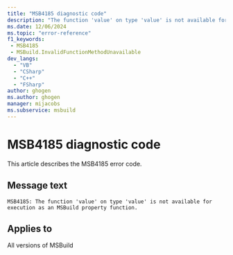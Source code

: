 ```yaml
---
title: "MSB4185 diagnostic code"
description: "The function 'value' on type 'value' is not available for execution as an MSBuild property function."
ms.date: 12/06/2024
ms.topic: "error-reference"
f1_keywords:
 - MSB4185
 - MSBuild.InvalidFunctionMethodUnavailable
dev_langs:
  - "VB"
  - "CSharp"
  - "C++"
  - "FSharp"
author: ghogen
ms.author: ghogen
manager: mijacobs
ms.subservice: msbuild
---
```


# MSB4185 diagnostic code

<!-- :::ErrorDefinitionDescription::: -->
<!-- :::editable-content name="introDescription"::: -->
This article describes the MSB4185 error code.
<!-- :::editable-content-end::: -->

## Message text

```output
MSB4185: The function 'value' on type 'value' is not available for execution as an MSBuild property function.
```

<!-- :::editable-content name="postOutputDescription"::: -->
<!--
{StrBegin="MSB4185: "}
      UE: This message is shown when the user attempts to provide an expression like "$([System.DateTime]::Now)", but the expression has not been enabled
      LOCALIZATION: "{0}" is the static function name, "{1}" is the .NET Framework type name
-->
<!-- :::editable-content-end::: -->
<!-- :::ErrorDefinitionDescription-end::: -->

## Applies to

All versions of MSBuild
